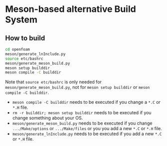 # Meson-based alternative Build System

## How to build

```bash
cd openfoam
meson/generate_lnInclude.py
source etc/bashrc
meson/generate_meson_build.py
meson setup builddir
meson compile -C builddir
```

Note that `source etc/bashrc` is only needed for `meson/generate_meson_build.py`, not for `meson setup builddir` or `meson compile -C builddir`.

- `meson compile -C builddir` needs to be executed if you change a `*.C` or `*.H` file.
- `rm -r builddir; meson setup builddir` needs to be executed if you change something about your OS.
- `meson/generate_meson_build.py` needs to be executed if you change `.../Make/options` or `.../Make/files` or you you add a new `*.C` or `*.H` file.
- `meson/generate_lnInclude.py` needs to be executed if you add a new `*.C` or `*.H` file.
